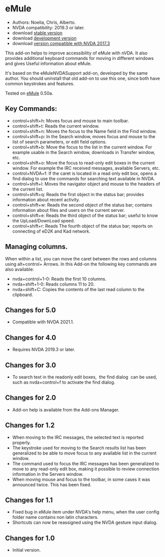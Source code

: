 # eMule #

*	Authors: Noelia, Chris, Alberto.
*	NVDA compatibility: 2019.3 or later.
*	download [stable version][1]
*	download [development version][3]
*	download [version compatible with NVDA 2017.3][4]

This add-on helps to improve accessibility of eMule with nVDA.
It also provides additional keyboard commands for moving in different windows and gives Useful information about eMule.

It's based on the eMuleNVDASupport add-on, developed by the same author. You should uninstall that old add-on to use this one, since both have common keystrokes and features.

Tested on [eMule][2] 0.50a.

## Key Commands: ##

*	control+shift+h: Moves focus and mouse to main toolbar.
*	control+shift+t: Reads the current window.
*	control+shift+n: Moves the focus to the Name field in the Find window.
*	control+shift+p: In the Search window, moves focus and mouse to the list of search parameters, or edit field options.
*	control+shift+b: Move the focus to the list in the current window. For example usable in the Search window, downloads in Transfer window, etc.
*	control+shift+o: Move the focus to read-only edit boxes in the current window. For example the IRC received messages, available Servers, etc.
*	control+NVDA+f: If the caret is located in a read only edit box, opens a find dialog to use the commands for searching text available in NVDA.
*	control+shift+l: Moves the navigator object and mouse to the headers of the current list.
*	control+shift+q: Reads the first object in the status bar; provides information about recent activity.
*	control+shift+w: Reads the second object of the status bar; contains information about files and users on the current server.
*	control+shift+e: Reads the third object of the status bar; useful to know the UpLoad/DownLoad speed.
*	control+shift+r: Reads The fourth object of the status bar; reports on connecting of eD2K and Kad network.

## Managing columns. ##

When within a list, you can move the caret between the rows and columns using alt+control+ Arrows.
In this Add-on the following key commands are also available:

*	nvda+control+1-0: Reads the first 10 columns. 
*	nvda+shift+1-0: Reads columns 11 to 20. 
*	nvda+shift+C: Copies the contents of the last read column to the clipboard.

## Changes for 5.0
*	Compatible with NVDA 2021.1.

## Changes for 4.0 ##
*	Requires NVDA 2019.3 or later.

## Changes for 3.0 ##
*	 To search text in the readonly edit boxes,  the find dialog  can be used, such as nvda+control+f to activate the find dialog.

## Changes for 2.0 ##
*	 Add-on help is available from the Add-ons Manager.

## Changes for 1.2 ##
*	 When moving to the IRC messages, the selected text is reported properly.
*	 The keystroke used for moving to the Search results list has been generalized to be able to move focus to any available list in the current window.
*	 The command used to focus the IRC messages has been generalized to move to any read-only edit box, making it possible to review connection information in the Servers window. 
*	 When moving mouse and focus to the toolbar, in some cases it was announced twice. This has been fixed. 

## Changes for 1.1 ##
*	 Fixed bug in eMule item under NVDA's help menu, when the user config folder name contains non latin characters.
*	 Shortcuts can now be reassigned using the NVDA gesture input dialog.

## Changes for 1.0 ##
*	 Initial version.

[1]: http://addons.nvda-project.org/files/get.php?file=em

[2]: http://www.emule-project.net

[3]: http://addons.nvda-project.org/files/get.php?file=em-dev

[4]: http://addons.nvda-project.org/files/get.php?file=em-o
